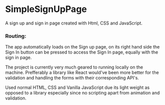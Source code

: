# SimpleSignUpPage
A sign up and sign in page created with Html, CSS and JavaScript.

### Routing: 
The app automatically loads on the Sign up page, on its right hand side the Sign In button can be pressed to access the Sign In page, equally with the sign in page.

The project is currently very much geared to running locally on the machine. Prefferably a library like React would've been more better for the validation and handling the forms with their corresponding API's. 

Used normal HTML, CSS and Vanilla JavaScript due its light weight as opposed to a library especially since no scripting apart from animation and validation. 

